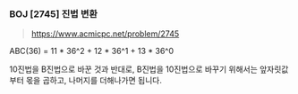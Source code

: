 ### BOJ [2745] 진법 변환
> https://www.acmicpc.net/problem/2745

ABC(36) = 11 * 36^2 + 12 * 36^1 + 13 * 36^0

10진법을 B진법으로 바꾼 것과 반대로, B진법을 10진법으로 바꾸기 위해서는 앞자릿값부터 몫을 곱하고, 나머지를 더해나가면 됩니다.
